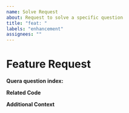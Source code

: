 ```yaml
---
name: Solve Request
about: Request to solve a specific question
title: "feat: "
labels: "enhancement"
assignees: ""
---
```


# Feature Request

**Quera question index:**

<!-- For example quera question index in https://quera.org/problemset/280/ is 280. also we solve this problem in branch with name 280. -->

**Related Code**

<!-- If you have a code and solved part of the problem -->

**Additional Context**

